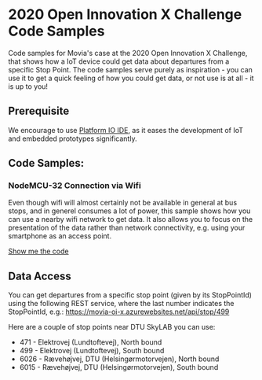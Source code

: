# 2020 Open Innovation X Challenge Code Samples
Code samples for Movia's case at the 2020 Open Innovation X Challenge, that shows how a IoT device could get data about departures from a specific Stop Point. The code samples serve purely as inspiration - you can use it to get a quick feeling of how you could get data, or not use is at all - it is up to you!

## Prerequisite
We encourage to use [Platform IO IDE](https://platformio.org/install), as it eases the development of IoT and embedded prototypes significantly.

## Code Samples:

### NodeMCU-32 Connection via Wifi
Even though wifi will almost certainly not be available in general at bus stops, and in generel consumes a lot of power, this sample shows how you can use a nearby wifi network to get data. It also allows you to focus on the presentation of the data rather than network connectivity, e.g. using your smartphone as an access point.

[Show me the code](/NodeMCU-32-Wifi/src/main.cpp)

## Data Access
You can get departures from a specific stop point (given by its StopPointId) using the following REST service, where the last number indicates the StopPointId, e.g.:
https://movia-oi-x.azurewebsites.net/api/stop/499

Here are a couple of stop points near DTU SkyLAB you can use:
- 471 - Elektrovej (Lundtoftevej), North bound
- 499 - Elektrovej (Lundtoftevej), South bound
- 6026 - Rævehøjvej, DTU (Helsingørmotorvejen), North bound
- 6015 - Rævehøjvej, DTU (Helsingørmotorvejen), South bound  

